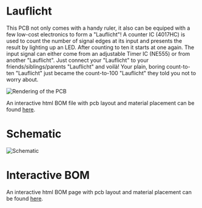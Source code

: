 # Lauflicht

This PCB not only comes with a handy ruler, it also can be equiped with a few low-cost electronics to form a "Lauflicht"!
A counter IC (4017HC) is used to count the number of signal edges at its input and presents the result by lighting up an LED.
After counting to ten it starts at one again.
The input signal can either come from an adjustable Timer IC (NE555) or from another "Lauflicht".
Just connect your "Lauflicht" to your friends/siblings/parents "Lauflicht" and voilà!
Your plain, boring count-to-ten "Lauflicht" just became the count-to-100 "Lauflicht" they told you not to worry about.

![Rendering of the PCB](et-ruler-Lauflicht.png)

An interactive html BOM file with pcb layout and material placement can be found [here](bom/ibom.html).

# Schematic

![Schematic](et-ruler-Lauflicht-schematic.png)

# Interactive BOM
An interactive html BOM page with pcb layout and material placement can be found [here](emtpb.github.io/et-ruler-lauflicht/bom/ibom.html).
